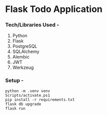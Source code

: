 # Flask Todo Application

### Tech/Libraries Used -
1. Python
2. Flask
3. PostgreSQL
4. SQLAlchemy
5. Alembic
6. JWT
7. Werkzeug

### Setup -
```
python -m .venv venv
Scripts/activate.ps1
pip install -r requirements.txt
flask db upgrade
flask run
```